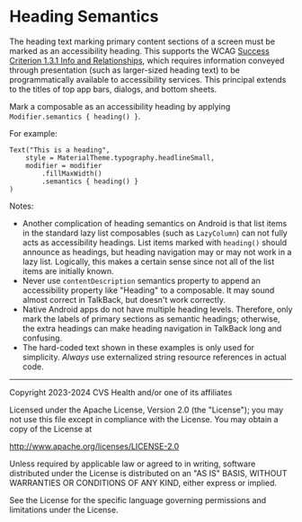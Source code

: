 # Heading Semantics
The heading text marking primary content sections of a screen must be marked as an accessibility heading. This supports the WCAG [Success Criterion 1.3.1 Info and Relationships](https://www.w3.org/TR/WCAG22/#info-and-relationships), which requires information conveyed through presentation (such as larger-sized heading text) to be programmatically available to accessibility services. This principal extends to the titles of top app bars, dialogs, and bottom sheets.

Mark a composable as an accessibility heading by applying `Modifier.semantics { heading() }`. 

For example:

```
Text("This is a heading",
    style = MaterialTheme.typography.headlineSmall,
    modifier = modifier
        .fillMaxWidth()
        .semantics { heading() }
)
```

Notes:

* Another complication of heading semantics on Android is that list items in the standard lazy list composables (such as `LazyColumn`) can not fully acts as accessibility headings. List items marked with `heading()` should announce as headings, but heading navigation may or may not work in a lazy list. Logically, this makes a certain sense since not all of the list items are initially known.
* Never use `contentDescription` semantics property to append an accessibility property like "Heading" to a composable. It may sound almost correct in TalkBack, but doesn't work correctly.
* Native Android apps do not have multiple heading levels. Therefore, only mark the labels of primary sections as semantic headings; otherwise, the extra headings can make heading navigation in TalkBack long and confusing.
* The hard-coded text shown in these examples is only used for simplicity. _Always_ use externalized string resource references in actual code.


----

Copyright 2023-2024 CVS Health and/or one of its affiliates

Licensed under the Apache License, Version 2.0 (the "License");
you may not use this file except in compliance with the License.
You may obtain a copy of the License at

http://www.apache.org/licenses/LICENSE-2.0

Unless required by applicable law or agreed to in writing, software
distributed under the License is distributed on an "AS IS" BASIS,
WITHOUT WARRANTIES OR CONDITIONS OF ANY KIND, either express or implied.

See the License for the specific language governing permissions and
limitations under the License.
